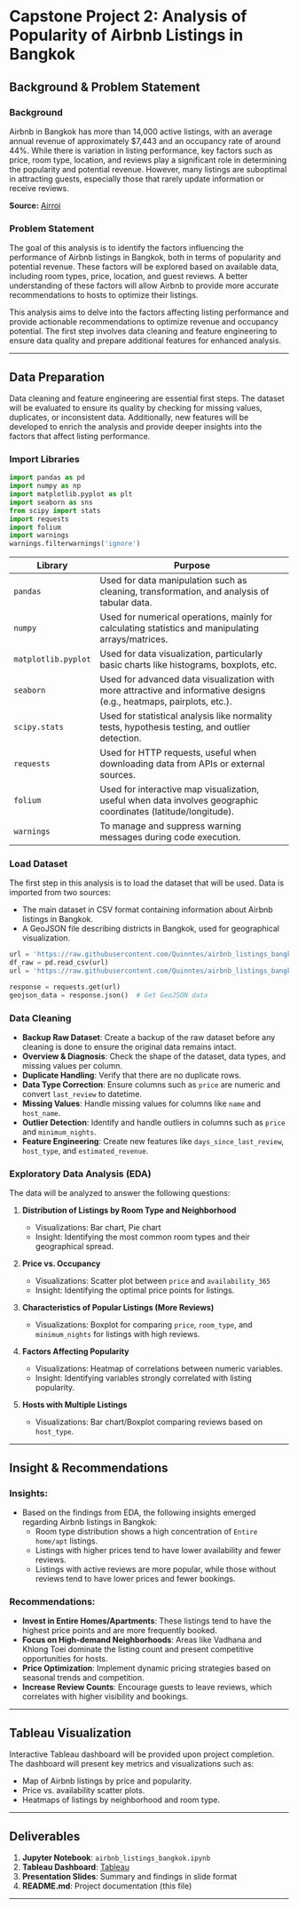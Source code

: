 
# Capstone Project 2: Analysis of Popularity of Airbnb Listings in Bangkok

## Background & Problem Statement

### Background
Airbnb in Bangkok has more than 14,000 active listings, with an average annual revenue of approximately $7,443 and an occupancy rate of around 44%. While there is variation in listing performance, key factors such as price, room type, location, and reviews play a significant role in determining the popularity and potential revenue. However, many listings are suboptimal in attracting guests, especially those that rarely update information or receive reviews.

**Source:** [Airroi](https://www.airroi.com/report/world/thailand/bangkok/bangkok)

### Problem Statement
The goal of this analysis is to identify the factors influencing the performance of Airbnb listings in Bangkok, both in terms of popularity and potential revenue. These factors will be explored based on available data, including room types, price, location, and guest reviews. A better understanding of these factors will allow Airbnb to provide more accurate recommendations to hosts to optimize their listings.

This analysis aims to delve into the factors affecting listing performance and provide actionable recommendations to optimize revenue and occupancy potential. The first step involves data cleaning and feature engineering to ensure data quality and prepare additional features for enhanced analysis.

---

## Data Preparation

Data cleaning and feature engineering are essential first steps. The dataset will be evaluated to ensure its quality by checking for missing values, duplicates, or inconsistent data. Additionally, new features will be developed to enrich the analysis and provide deeper insights into the factors that affect listing performance.

### Import Libraries

```python
import pandas as pd
import numpy as np
import matplotlib.pyplot as plt
import seaborn as sns
from scipy import stats
import requests
import folium
import warnings
warnings.filterwarnings('ignore')
```

| Library             | Purpose                                                                                                                                                 |
| ------------------- | -------------------------------------------------------------------------------------------------------------------------------------------------------- |
| `pandas`            | Used for data manipulation such as cleaning, transformation, and analysis of tabular data.                                                           |
| `numpy`             | Used for numerical operations, mainly for calculating statistics and manipulating arrays/matrices.                                                       |
| `matplotlib.pyplot` | Used for data visualization, particularly basic charts like histograms, boxplots, etc.                                                                 |
| `seaborn`           | Used for advanced data visualization with more attractive and informative designs (e.g., heatmaps, pairplots, etc.). |
| `scipy.stats`       | Used for statistical analysis like normality tests, hypothesis testing, and outlier detection.                                                              |
| `requests`          | Used for HTTP requests, useful when downloading data from APIs or external sources.                                                        |
| `folium`            | Used for interactive map visualization, useful when data involves geographic coordinates (latitude/longitude).                                      |
| `warnings`          | To manage and suppress warning messages during code execution.  |

### Load Dataset

The first step in this analysis is to load the dataset that will be used. Data is imported from two sources:
- The main dataset in CSV format containing information about Airbnb listings in Bangkok.
- A GeoJSON file describing districts in Bangkok, used for geographical visualization.

```python
url = 'https://raw.githubusercontent.com/Quinntes/airbnb_listings_bangkok/refs/heads/main/airbnb_listings_bangkok.csv'
df_raw = pd.read_csv(url)
url = 'https://raw.githubusercontent.com/Quinntes/airbnb_listings_bangkok/main/bangkok-districts.geojson'

response = requests.get(url)
geojson_data = response.json()  # Get GeoJSON data
```

### Data Cleaning

- **Backup Raw Dataset**: Create a backup of the raw dataset before any cleaning is done to ensure the original data remains intact.
- **Overview & Diagnosis**: Check the shape of the dataset, data types, and missing values per column.
- **Duplicate Handling**: Verify that there are no duplicate rows.
- **Data Type Correction**: Ensure columns such as `price` are numeric and convert `last_review` to datetime.
- **Missing Values**: Handle missing values for columns like `name` and `host_name`.
- **Outlier Detection**: Identify and handle outliers in columns such as `price` and `minimum_nights`.
- **Feature Engineering**: Create new features like `days_since_last_review`, `host_type`, and `estimated_revenue`.

### Exploratory Data Analysis (EDA)

The data will be analyzed to answer the following questions:

1. **Distribution of Listings by Room Type and Neighborhood**  
   - Visualizations: Bar chart, Pie chart
   - Insight: Identifying the most common room types and their geographical spread.

2. **Price vs. Occupancy**  
   - Visualizations: Scatter plot between `price` and `availability_365`
   - Insight: Identifying the optimal price points for listings.

3. **Characteristics of Popular Listings (More Reviews)**  
   - Visualizations: Boxplot for comparing `price`, `room_type`, and `minimum_nights` for listings with high reviews.

4. **Factors Affecting Popularity**  
   - Visualizations: Heatmap of correlations between numeric variables.
   - Insight: Identifying variables strongly correlated with listing popularity.

5. **Hosts with Multiple Listings**  
   - Visualizations: Bar chart/Boxplot comparing reviews based on `host_type`.

---

## Insight & Recommendations

### Insights:
- Based on the findings from EDA, the following insights emerged regarding Airbnb listings in Bangkok:
  - Room type distribution shows a high concentration of `Entire home/apt` listings.
  - Listings with higher prices tend to have lower availability and fewer reviews.
  - Listings with active reviews are more popular, while those without reviews tend to have lower prices and fewer bookings.

### Recommendations:
- **Invest in Entire Homes/Apartments**: These listings tend to have the highest price points and are more frequently booked.
- **Focus on High-demand Neighborhoods**: Areas like Vadhana and Khlong Toei dominate the listing count and present competitive opportunities for hosts.
- **Price Optimization**: Implement dynamic pricing strategies based on seasonal trends and competition.
- **Increase Review Counts**: Encourage guests to leave reviews, which correlates with higher visibility and bookings.

---

## Tableau Visualization

Interactive Tableau dashboard will be provided upon project completion. The dashboard will present key metrics and visualizations such as:
- Map of Airbnb listings by price and popularity.
- Price vs. availability scatter plots.
- Heatmaps of listings by neighborhood and room type.

---

## Deliverables

1. **Jupyter Notebook**: `airbnb_listings_bangkok.ipynb`
2. **Tableau Dashboard**: [Tableau](https://public.tableau.com/views/airbnb_listings_bangkok_tableu/Dashboard1?:language=en-US&:sid=&:redirect=auth&:display_count=n&:origin=viz_share_link)
3. **Presentation Slides**: Summary and findings in slide format
4. **README.md**: Project documentation (this file)

---
